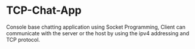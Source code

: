 # TCP-Chat-App
Console base chatting application using Socket Programming, Client can communicate with the server or the host by using the ipv4 addressing and TCP protocol. 
